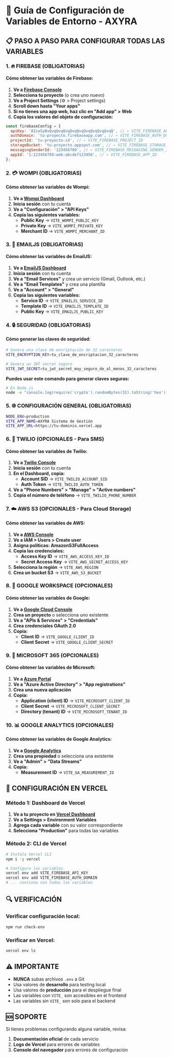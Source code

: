 # 🔧 Guía de Configuración de Variables de Entorno - AXYRA

## 📋 **PASO A PASO PARA CONFIGURAR TODAS LAS VARIABLES**

### **1. 🔥 FIREBASE (OBLIGATORIAS)**

#### **Cómo obtener las variables de Firebase:**

1. **Ve a [Firebase Console](https://console.firebase.google.com/)**
2. **Selecciona tu proyecto** (o crea uno nuevo)
3. **Ve a Project Settings** (⚙️ > Project settings)
4. **Scroll down hasta "Your apps"**
5. **Si no tienes una app web, haz clic en "Add app" > Web**
6. **Copia los valores del objeto de configuración:**

```javascript
const firebaseConfig = {
  apiKey: 'AIzaSyBvQvqQvqQvqQvqQvqQvqQvqQvqQvqQ', // ← VITE_FIREBASE_API_KEY
  authDomain: 'tu-proyecto.firebaseapp.com', // ← VITE_FIREBASE_AUTH_DOMAIN
  projectId: 'tu-proyecto-id', // ← VITE_FIREBASE_PROJECT_ID
  storageBucket: 'tu-proyecto.appspot.com', // ← VITE_FIREBASE_STORAGE_BUCKET
  messagingSenderId: '123456789', // ← VITE_FIREBASE_MESSAGING_SENDER_ID
  appId: '1:123456789:web:abcdef123456', // ← VITE_FIREBASE_APP_ID
};
```

### **2. 💳 WOMPI (OBLIGATORIAS)**

#### **Cómo obtener las variables de Wompi:**

1. **Ve a [Wompi Dashboard](https://dashboard.wompi.co/)**
2. **Inicia sesión** con tu cuenta
3. **Ve a "Configuración" > "API Keys"**
4. **Copia las siguientes variables:**
   - **Public Key** → `VITE_WOMPI_PUBLIC_KEY`
   - **Private Key** → `VITE_WOMPI_PRIVATE_KEY`
   - **Merchant ID** → `VITE_WOMPI_MERCHANT_ID`

### **3. 📧 EMAILJS (OBLIGATORIAS)**

#### **Cómo obtener las variables de EmailJS:**

1. **Ve a [EmailJS Dashboard](https://dashboard.emailjs.com/)**
2. **Inicia sesión** con tu cuenta
3. **Ve a "Email Services"** y crea un servicio (Gmail, Outlook, etc.)
4. **Ve a "Email Templates"** y crea una plantilla
5. **Ve a "Account" > "General"**
6. **Copia las siguientes variables:**
   - **Service ID** → `VITE_EMAILJS_SERVICE_ID`
   - **Template ID** → `VITE_EMAILJS_TEMPLATE_ID`
   - **Public Key** → `VITE_EMAILJS_PUBLIC_KEY`

### **4. 🔒 SEGURIDAD (OBLIGATORIAS)**

#### **Cómo generar las claves de seguridad:**

```bash
# Genera una clave de encriptación de 32 caracteres
VITE_ENCRYPTION_KEY=tu_clave_de_encriptacion_32_caracteres

# Genera un JWT secret seguro
VITE_JWT_SECRET=tu_jwt_secret_muy_seguro_de_al_menos_32_caracteres
```

**Puedes usar este comando para generar claves seguras:**

```bash
# En Node.js
node -e "console.log(require('crypto').randomBytes(32).toString('hex'))"
```

### **5. 🌐 CONFIGURACIÓN GENERAL (OBLIGATORIAS)**

```bash
NODE_ENV=production
VITE_APP_NAME=AXYRA Sistema de Gestión
VITE_APP_URL=https://tu-dominio.vercel.app
```

### **6. 📱 TWILIO (OPCIONALES - Para SMS)**

#### **Cómo obtener las variables de Twilio:**

1. **Ve a [Twilio Console](https://console.twilio.com/)**
2. **Inicia sesión** con tu cuenta
3. **En el Dashboard, copia:**
   - **Account SID** → `VITE_TWILIO_ACCOUNT_SID`
   - **Auth Token** → `VITE_TWILIO_AUTH_TOKEN`
4. **Ve a "Phone Numbers" > "Manage" > "Active numbers"**
5. **Copia el número de teléfono** → `VITE_TWILIO_PHONE_NUMBER`

### **7. ☁️ AWS S3 (OPCIONALES - Para Cloud Storage)**

#### **Cómo obtener las variables de AWS:**

1. **Ve a [AWS Console](https://console.aws.amazon.com/)**
2. **Ve a IAM > Users > Create user**
3. **Asigna políticas: AmazonS3FullAccess**
4. **Copia las credenciales:**
   - **Access Key ID** → `VITE_AWS_ACCESS_KEY_ID`
   - **Secret Access Key** → `VITE_AWS_SECRET_ACCESS_KEY`
5. **Selecciona la región** → `VITE_AWS_REGION`
6. **Crea un bucket S3** → `VITE_AWS_S3_BUCKET`

### **8. 🔐 GOOGLE WORKSPACE (OPCIONALES)**

#### **Cómo obtener las variables de Google:**

1. **Ve a [Google Cloud Console](https://console.cloud.google.com/)**
2. **Crea un proyecto** o selecciona uno existente
3. **Ve a "APIs & Services" > "Credentials"**
4. **Crea credenciales OAuth 2.0**
5. **Copia:**
   - **Client ID** → `VITE_GOOGLE_CLIENT_ID`
   - **Client Secret** → `VITE_GOOGLE_CLIENT_SECRET`

### **9. 🏢 MICROSOFT 365 (OPCIONALES)**

#### **Cómo obtener las variables de Microsoft:**

1. **Ve a [Azure Portal](https://portal.azure.com/)**
2. **Ve a "Azure Active Directory" > "App registrations"**
3. **Crea una nueva aplicación**
4. **Copia:**
   - **Application (client) ID** → `VITE_MICROSOFT_CLIENT_ID`
   - **Client Secret** → `VITE_MICROSOFT_CLIENT_SECRET`
   - **Directory (tenant) ID** → `VITE_MICROSOFT_TENANT_ID`

### **10. 📊 GOOGLE ANALYTICS (OPCIONALES)**

#### **Cómo obtener las variables de Google Analytics:**

1. **Ve a [Google Analytics](https://analytics.google.com/)**
2. **Crea una propiedad** o selecciona una existente
3. **Ve a "Admin" > "Data Streams"**
4. **Copia:**
   - **Measurement ID** → `VITE_GA_MEASUREMENT_ID`

## 🚀 **CONFIGURACIÓN EN VERCEL**

### **Método 1: Dashboard de Vercel**

1. **Ve a tu proyecto en [Vercel Dashboard](https://vercel.com/dashboard)**
2. **Ve a Settings > Environment Variables**
3. **Agrega cada variable** con su valor correspondiente
4. **Selecciona "Production"** para todas las variables

### **Método 2: CLI de Vercel**

```bash
# Instala Vercel CLI
npm i -g vercel

# Configura las variables
vercel env add VITE_FIREBASE_API_KEY
vercel env add VITE_FIREBASE_AUTH_DOMAIN
# ... continúa con todas las variables
```

## 🔍 **VERIFICACIÓN**

### **Verificar configuración local:**

```bash
npm run check-env
```

### **Verificar en Vercel:**

```bash
vercel env ls
```

## ⚠️ **IMPORTANTE**

- **NUNCA** subas archivos `.env` a Git
- Usa valores de **desarrollo** para testing local
- Usa valores de **producción** para el despliegue final
- Las variables con `VITE_` son accesibles en el frontend
- Las variables sin `VITE_` son solo para el backend

## 🆘 **SOPORTE**

Si tienes problemas configurando alguna variable, revisa:

1. **Documentación oficial** de cada servicio
2. **Logs de Vercel** para errores de variables
3. **Console del navegador** para errores de configuración
